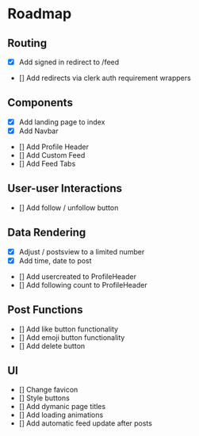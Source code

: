 # Roadmap


## Routing 

- [x] Add signed in redirect to /feed
- [] Add redirects via clerk auth requirement wrappers

## Components

- [x] Add landing page to index
- [x] Add Navbar
- [] Add Profile Header
- [] Add Custom Feed
- [] Add Feed Tabs

## User-user Interactions

- [] Add follow / unfollow button 
## Data Rendering 

- [x] Adjust / postsview to a limited number 
- [x] Add time, date to post
- [] Add usercreated to ProfileHeader
- [] Add following count to ProfileHeader

## Post Functions 

- [] Add like button functionality
- [] Add emoji button functionality
- [] Add delete button

## UI

- [] Change favicon 
- [] Style buttons 
- [] Add dymanic page titles
- [] Add loading animations 
- [] Add automatic feed update after posts